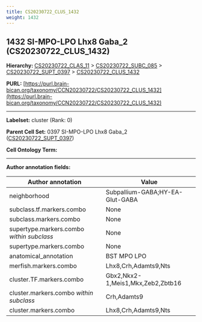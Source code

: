 ```yaml
---
title: CS20230722_CLUS_1432
weight: 1432
---
```

## 1432 SI-MPO-LPO Lhx8 Gaba_2 (CS20230722_CLUS_1432)
<b>Hierarchy: </b>
[CS20230722_CLAS_11](../CS20230722_CLAS_11) >
[CS20230722_SUBC_085](../CS20230722_SUBC_085) >
[CS20230722_SUPT_0397](../CS20230722_SUPT_0397) >
[CS20230722_CLUS_1432](../CS20230722_CLUS_1432)

**PURL:** [https://purl.brain-bican.org/taxonomy/CCN20230722/CS20230722_CLUS_1432](https://purl.brain-bican.org/taxonomy/CCN20230722/CS20230722_CLUS_1432)

---


**Labelset:** cluster (Rank: 0)

**Parent Cell Set:** 0397 SI-MPO-LPO Lhx8 Gaba_2 ([CS20230722_SUPT_0397](../CS20230722_SUPT_0397))



**Cell Ontology Term:** 

[MARKER GENES.]: #


---

[TRANSFERRED ANNOTATIONS.]: #


[AUTHOR ANNOTATION FIELDS.]: #


**Author annotation fields:**

| Author annotation | Value |
|-------------------|-------|
|neighborhood|Subpallium-GABA;HY-EA-Glut-GABA|
|subclass.tf.markers.combo|None|
|subclass.markers.combo|None|
|supertype.markers.combo _within subclass_|None|
|supertype.markers.combo|None|
|anatomical_annotation|BST MPO LPO|
|merfish.markers.combo|Lhx8,Crh,Adamts9,Nts|
|cluster.TF.markers.combo|Gbx2,Nkx2-1,Meis1,Mkx,Zeb2,Zbtb16|
|cluster.markers.combo _within subclass_|Crh,Adamts9|
|cluster.markers.combo|Lhx8,Crh,Adamts9,Nts|
